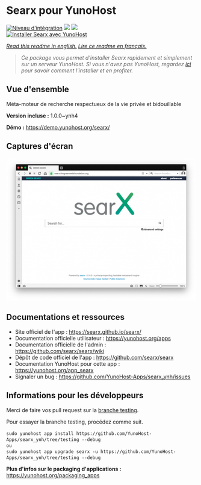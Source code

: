 # Searx pour YunoHost

[![Niveau d'intégration](https://dash.yunohost.org/integration/searx.svg)](https://dash.yunohost.org/appci/app/searx) ![](https://ci-apps.yunohost.org/ci/badges/searx.status.svg) ![](https://ci-apps.yunohost.org/ci/badges/searx.maintain.svg)  
[![Installer Searx avec YunoHost](https://install-app.yunohost.org/install-with-yunohost.svg)](https://install-app.yunohost.org/?app=searx)

*[Read this readme in english.](./README.md)*
*[Lire ce readme en français.](./README_fr.md)*

> *Ce package vous permet d'installer Searx rapidement et simplement sur un serveur YunoHost.
Si vous n'avez pas YunoHost, regardez [ici](https://yunohost.org/#/install) pour savoir comment l'installer et en profiter.*

## Vue d'ensemble

Méta-moteur de recherche respectueux de la vie privée et bidouillable

**Version incluse :** 1.0.0~ynh4

**Démo :** https://demo.yunohost.org/searx/

## Captures d'écran

![](./doc/screenshots/Screenshot.png)

## Documentations et ressources

* Site officiel de l'app : https://searx.github.io/searx/
* Documentation officielle utilisateur : https://yunohost.org/apps
* Documentation officielle de l'admin : https://github.com/searx/searx/wiki
* Dépôt de code officiel de l'app : https://github.com/searx/searx
* Documentation YunoHost pour cette app : https://yunohost.org/app_searx
* Signaler un bug : https://github.com/YunoHost-Apps/searx_ynh/issues

## Informations pour les développeurs

Merci de faire vos pull request sur la [branche testing](https://github.com/YunoHost-Apps/searx_ynh/tree/testing).

Pour essayer la branche testing, procédez comme suit.
```
sudo yunohost app install https://github.com/YunoHost-Apps/searx_ynh/tree/testing --debug
ou
sudo yunohost app upgrade searx -u https://github.com/YunoHost-Apps/searx_ynh/tree/testing --debug
```

**Plus d'infos sur le packaging d'applications :** https://yunohost.org/packaging_apps